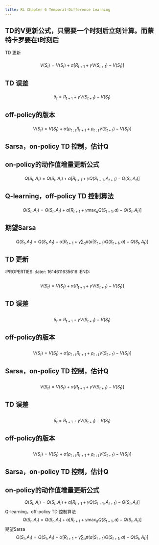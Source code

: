 ```yaml
---
title: RL Chapter 6 Temporal-Difference Learning
---
```


## TD的V更新公式，只需要一个时刻后立刻计算。而蒙特卡罗要在t时刻后
TD 更新
###
$$V(S_t)=V(S_t)+\alpha [R_{t+1}+\gamma V(S_{t+1})-V(S_t)]$$
## TD 误差
###
$$\delta_t=R_{t+1}+\gamma V(S_{t+1})-V(S_t)$$
## off-policy的版本
###
$$V(S_t)=V(S_t)+\alpha [\rho_{t:t}R_{t+1}+\rho_{t:t}V(S_{t+1})-V(S_t)]$$
## Sarsa，on-policy TD 控制，估计Q
## on-policy的动作值增量更新公式
###
$$Q(S_t,A_t)=Q(S_t,A_t)+\alpha [R_{t+1}+\gamma Q(S_{t+1},A_{t+1})-Q(S_t,A_t)]$$
## Q-learning，off-policy TD 控制算法
###
$$Q(S_t,A_t)=Q(S_t,A_t)+\alpha [R_{t+1}+\gamma \max_a Q(S_{t+1},a)-Q(S_t,A_t)]$$
## 期望Sarsa
###
$$Q(S_t,A_t)=Q(S_t,A_t)+\alpha [R_{t+1}+\gamma \sum_a\pi(a|S_{t+1})Q(S_{t+1},a)-Q(S_t,A_t)]$$
## TD 更新
:PROPERTIES:
:later: 1614611635616
:END:
##
$$V(S_t)=V(S_t)+\alpha [R_{t+1}+\gamma V(S_{t+1})-V(S_t)]$$
## TD 误差
##
$$\delta_t=R_{t+1}+\gamma V(S_{t+1})-V(S_t)$$
## off-policy的版本
##
$$V(S_t)=V(S_t)+\alpha [\rho_{t:t}R_{t+1}+\rho_{t:t}V(S_{t+1})-V(S_t)]$$
## Sarsa，on-policy TD 控制，估计Q
##
$$V(S_t)=V(S_t)+\alpha [R_{t+1}+\gamma V(S_{t+1})-V(S_t)]$$
## TD 误差
##
$$\delta_t=R_{t+1}+\gamma V(S_{t+1})-V(S_t)$$
## off-policy的版本
##
$$V(S_t)=V(S_t)+\alpha [\rho_{t:t}R_{t+1}+\rho_{t:t}V(S_{t+1})-V(S_t)]$$
## Sarsa，on-policy TD 控制，估计Q
## on-policy的动作值增量更新公式
$$Q(S_t,A_t)=Q(S_t,A_t)+\alpha [R_{t+1}+\gamma Q(S_{t+1},A_{t+1})-Q(S_t,A_t)]$$
Q-learning，off-policy TD 控制算法
$$Q(S_t,A_t)=Q(S_t,A_t)+\alpha [R_{t+1}+\gamma \max_a Q(S_{t+1},a)-Q(S_t,A_t)]$$
期望Sarsa
$$Q(S_t,A_t)=Q(S_t,A_t)+\alpha [R_{t+1}+\gamma \sum_a\pi(a|S_{t+1})Q(S_{t+1},a)-Q(S_t,A_t)]$$
